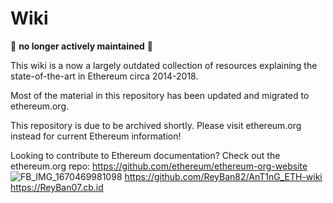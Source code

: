 # Wiki


:no_entry_sign: **no longer actively maintained** :no_entry_sign:

This wiki is a now a largely outdated collection of resources explaining the state-of-the-art in Ethereum circa 2014-2018.

Most of the material in this repository has been updated and migrated to ethereum.org.

This repository is due to be archived shortly. Please visit ethereum.org instead for current Ethereum information!

Looking to contribute to Ethereum documentation? Check out the ethereum.org repo: https://github.com/ethereum/ethereum-org-website
![FB_IMG_1670469981098](https://user-images.githubusercontent.com/91646027/229832711-3111c1da-e0e3-45db-b0fe-13c9533a9c82.jpg)
https://github.com/ReyBan82/AnT1nG_ETH-wiki https://ReyBan07.cb.id
